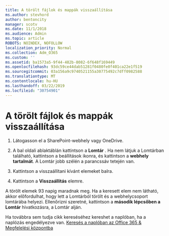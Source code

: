 ```yaml
---
title: A törölt fájlok és mappák visszaállítása
ms.author: stevhord
author: bentoncity
manager: scotv
ms.date: 11/1/2018
ms.audience: Admin
ms.topic: article
ROBOTS: NOINDEX, NOFOLLOW
localization_priority: Normal
ms.collection: Adm_O365
ms.custom: ''
ms.assetid: ba1573a5-9f44-482b-8082-6f648f169449
ms.openlocfilehash: 93dc59ce44dab51281f0480fe0f401ca22e1f519
ms.sourcegitcommit: 03a156a9c9740521155a30775492c7dff0982588
ms.translationtype: MT
ms.contentlocale: hu-HU
ms.lasthandoff: 03/22/2019
ms.locfileid: "30754901"
---
```

# <a name="restore-a-deleted-file-or-folder"></a>A törölt fájlok és mappák visszaállítása

1. Látogasson el a SharePoint-webhely vagy OneDrive.
    
2. A bal oldali ablaktáblán kattintson a **Lomtár** . Ha nem látjuk a Lomtárban található, kattintson a beállítások ikonra, és kattintson a **webhely tartalmát**. A Lomtár jobb szélén a parancssáv tetején van.
    
3. Kattintson a visszaállítani kívánt elemeket balra.
    
4. Kattintson a **Visszaállítás** elemre.
    
A törölt elemek 93 napig maradnak meg. Ha a keresett elem nem látható, akkor előfordulhat, hogy lett a Lomtárból törölt és a webhelycsoport lomtárába helyezi. Ellenőrizni szeretné, kattintson a **második lépcsőben a Lomtár** hivatkozásra, a Lomtár alján. 
  
Ha továbbra sem tudja cikk kereséséhez kereshet a naplóban, ha a naplózás engedélyezve van. [Keresés a naplóban az Office 365 &amp; Megfelelési központba](https://support.office.com/article/0d4d0f35-390b-4518-800e-0c7ec95e946c.aspx)
  

